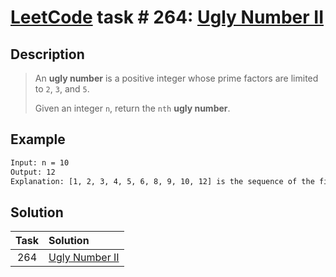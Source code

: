# [LeetCode][leetcode] task # 264: [Ugly Number II][task]

Description
-----------

> An **ugly number** is a positive integer
> whose prime factors are limited to `2`, `3`, and `5`.
> 
> Given an integer `n`, return the `nth` **ugly number**.

Example
-------

```sh
Input: n = 10
Output: 12
Explanation: [1, 2, 3, 4, 5, 6, 8, 9, 10, 12] is the sequence of the first 10 ugly numbers.
```

Solution
--------

| Task | Solution                   |
|:----:|:---------------------------|
| 264  | [Ugly Number II][solution] |


[leetcode]: <http://leetcode.com/>
[task]: <https://leetcode.com/problems/ugly-number-ii/>
[solution]: <https://github.com/wellaxis/praxis-leetcode/blob/main/src/main/java/com/witalis/praxis/leetcode/task/h3/p264/option/Practice.java>
